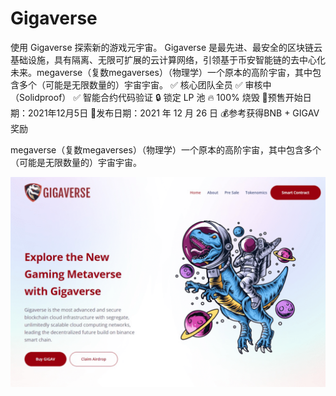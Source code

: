 # Gigaverse

使用 Gigaverse 探索新的游戏元宇宙。 Gigaverse 是最先进、最安全的区块链云基础设施，具有隔离、无限可扩展的云计算网络，引领基于币安智能链的去中心化未来。megaverse（复数megaverses）（物理学）一个原本的高阶宇宙，其中包含多个（可能是无限数量的）宇宙宇宙。
✅ 核心团队全员
✅ 审核中（Solidproof）
✅ 智能合约代码验证
🔒 锁定 LP 池
🔥 100% 烧毁
🚀预售开始日期：2021年12月5日
🚀发布日期：2021 年 12 月 26 日
💰参考获得BNB + GIGAV奖励

megaverse（复数megaverses）（物理学）一个原本的高阶宇宙，其中包含多个（可能是无限数量的）宇宙宇宙。



![gigaverse-dapp-defi-bsc-image1_b712beaa6f0638aeb8056d06f9126682](gigaverse-dapp-defi-bsc-image1_b712beaa6f0638aeb8056d06f9126682.png)
